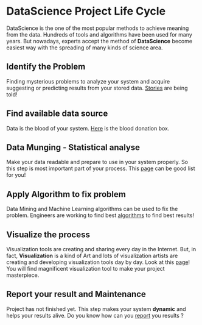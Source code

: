 # DataScience Project Life Cycle

DataScience is the one of the most popular methods to achieve meaning from the data. Hundreds of tools and algorithms have been used for many years. But nowadays, experts accept the method of **DataScience** become easiest way with the spreading of many kinds of science area.

## Identify the Problem

Finding mysterious problems to analyze your system and acquire suggesting or predicting results from your stored data. [Stories](https://github.com/okulbilisim/awesome-datascience/blob/master/Identifying-Problems.md) are being told!

## Find available data source

Data is the blood of your system.  [Here](https://github.com/okulbilisim/awesome-datascience#data-sets) is the blood donation box.

## Data Munging - Statistical analyse

Make your data readable and prepare to use in your system properly. So this step is most important part of your process. This [page](https://github.com/okulbilisim/awesome-datascience/blob/master/DataMunging.md) can be good list for you!  

## Apply Algorithm to fix problem

Data Mining and Machine Learning algorithms can be used to fix the problem. Engineers are working to find best [algorithms](https://github.com/okulbilisim/awesome-datascience/blob/master/Algorithms.md) to find best results!

## Visualize the process

Visualization tools are creating and sharing every day in the Internet. But, in fact, **Visualization** is  a kind of Art and lots of visualization artists are creating and developing visualization tools day by day. Look at this [page](https://github.com/okulbilisim/awesome-datascience/blob/master/Visualization.md)! You will find magnificent visualization tool to make your project masterpiece.

## Report your result and Maintenance 

 Project has not finished yet. This step makes your system **dynamic** and helps your results alive. Do you know how can you [report](https://github.com/okulbilisim/awesome-datascience/blob/master/Report-your-result.md) you results ?
